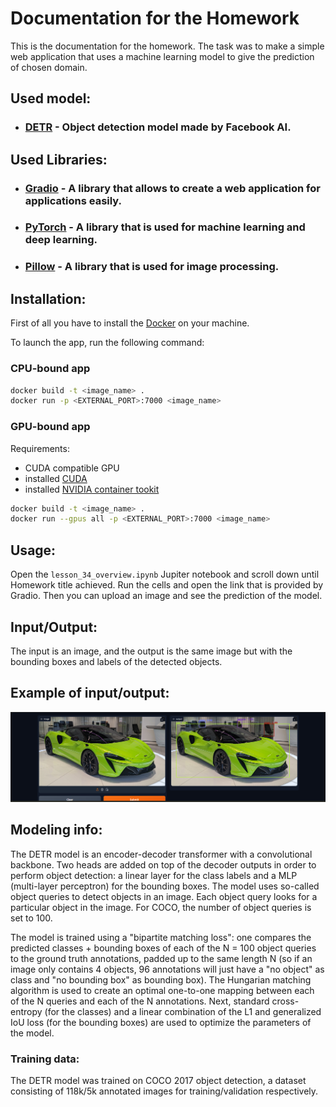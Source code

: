 # Documentation for the Homework
This is the documentation for the homework. The task was to make a simple web application that uses a machine learning model to give the prediction of chosen domain.

## Used model:
- ### [DETR](https://huggingface.co/facebook/detr-resnet-50) - Object detection model made by Facebook AI.

## Used Libraries:
- ### [Gradio](https://www.gradio.app/) - A library that allows to create a web application for applications easily.
- ### [PyTorch](https://pytorch.org/) - A library that is used for machine learning and deep learning.
- ### [Pillow](https://pillow.readthedocs.io/en/stable/) - A library that is used for image processing.

## Installation:
First of all you have to install the [Docker](https://www.docker.com/) on your machine.

To launch the app, run the following command:
### CPU-bound app
```bash
docker build -t <image_name> .
docker run -p <EXTERNAL_PORT>:7000 <image_name>
```

### GPU-bound app
Requirements:

- CUDA compatible GPU
- installed [CUDA](https://docs.nvidia.com/cuda/cuda-quick-start-guide/index.html)
- installed [NVIDIA container tookit](https://docs.nvidia.com/datacenter/cloud-native/container-toolkit/latest/install-guide.html)
```bash
docker build -t <image_name> .
docker run --gpus all -p <EXTERNAL_PORT>:7000 <image_name>
```

## Usage:
Open the ```lesson_34_overview.ipynb``` Jupiter notebook and scroll down until Homework title achieved. Run the cells and open the link that is provided by Gradio. Then you can upload an image and see the prediction of the model. 

## Input/Output:
The input is an image, and the output is the same image but with the bounding boxes and labels of the detected objects.

## Example of input/output:
![Example](imgs/detection_output.png)

## Modeling info:
The DETR model is an encoder-decoder transformer with a convolutional backbone. Two heads are added on top of the decoder outputs in order to perform object detection: a linear layer for the class labels and a MLP (multi-layer perceptron) for the bounding boxes. The model uses so-called object queries to detect objects in an image. Each object query looks for a particular object in the image. For COCO, the number of object queries is set to 100.

The model is trained using a "bipartite matching loss": one compares the predicted classes + bounding boxes of each of the N = 100 object queries to the ground truth annotations, padded up to the same length N (so if an image only contains 4 objects, 96 annotations will just have a "no object" as class and "no bounding box" as bounding box). The Hungarian matching algorithm is used to create an optimal one-to-one mapping between each of the N queries and each of the N annotations. Next, standard cross-entropy (for the classes) and a linear combination of the L1 and generalized IoU loss (for the bounding boxes) are used to optimize the parameters of the model.
### Training data:
  The DETR model was trained on COCO 2017 object detection, a dataset consisting of 118k/5k annotated images for training/validation respectively.



